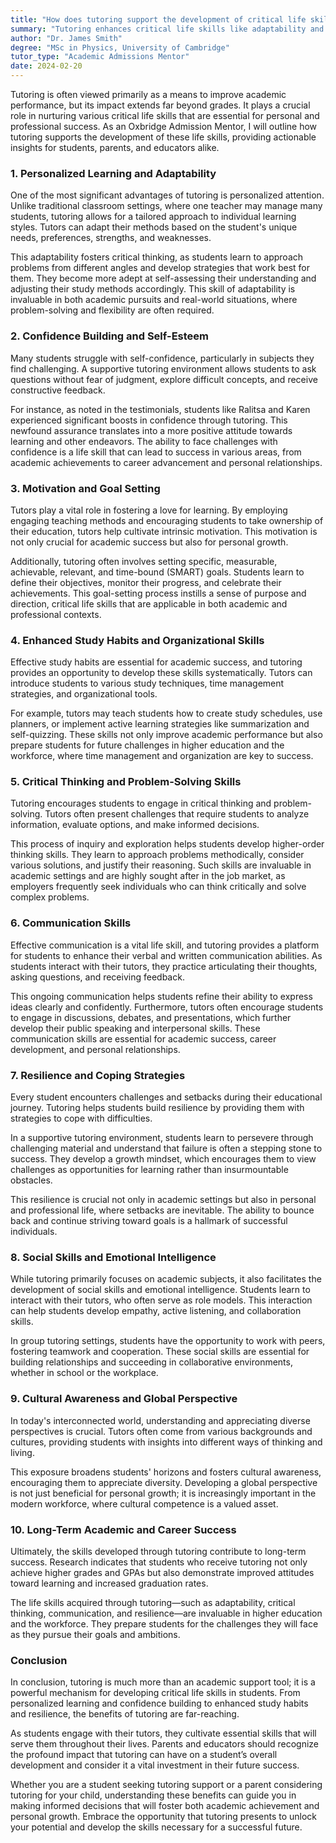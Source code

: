```yaml
---
title: "How does tutoring support the development of critical life skills in students?"
summary: "Tutoring enhances critical life skills like adaptability and personalized learning, supporting students' personal and professional success beyond academics."
author: "Dr. James Smith"
degree: "MSc in Physics, University of Cambridge"
tutor_type: "Academic Admissions Mentor"
date: 2024-02-20
---
```


Tutoring is often viewed primarily as a means to improve academic performance, but its impact extends far beyond grades. It plays a crucial role in nurturing various critical life skills that are essential for personal and professional success. As an Oxbridge Admission Mentor, I will outline how tutoring supports the development of these life skills, providing actionable insights for students, parents, and educators alike.

### 1. **Personalized Learning and Adaptability**

One of the most significant advantages of tutoring is personalized attention. Unlike traditional classroom settings, where one teacher may manage many students, tutoring allows for a tailored approach to individual learning styles. Tutors can adapt their methods based on the student's unique needs, preferences, strengths, and weaknesses. 

This adaptability fosters critical thinking, as students learn to approach problems from different angles and develop strategies that work best for them. They become more adept at self-assessing their understanding and adjusting their study methods accordingly. This skill of adaptability is invaluable in both academic pursuits and real-world situations, where problem-solving and flexibility are often required.

### 2. **Confidence Building and Self-Esteem**

Many students struggle with self-confidence, particularly in subjects they find challenging. A supportive tutoring environment allows students to ask questions without fear of judgment, explore difficult concepts, and receive constructive feedback. 

For instance, as noted in the testimonials, students like Ralitsa and Karen experienced significant boosts in confidence through tutoring. This newfound assurance translates into a more positive attitude towards learning and other endeavors. The ability to face challenges with confidence is a life skill that can lead to success in various areas, from academic achievements to career advancement and personal relationships.

### 3. **Motivation and Goal Setting**

Tutors play a vital role in fostering a love for learning. By employing engaging teaching methods and encouraging students to take ownership of their education, tutors help cultivate intrinsic motivation. This motivation is not only crucial for academic success but also for personal growth.

Additionally, tutoring often involves setting specific, measurable, achievable, relevant, and time-bound (SMART) goals. Students learn to define their objectives, monitor their progress, and celebrate their achievements. This goal-setting process instills a sense of purpose and direction, critical life skills that are applicable in both academic and professional contexts.

### 4. **Enhanced Study Habits and Organizational Skills**

Effective study habits are essential for academic success, and tutoring provides an opportunity to develop these skills systematically. Tutors can introduce students to various study techniques, time management strategies, and organizational tools. 

For example, tutors may teach students how to create study schedules, use planners, or implement active learning strategies like summarization and self-quizzing. These skills not only improve academic performance but also prepare students for future challenges in higher education and the workforce, where time management and organization are key to success.

### 5. **Critical Thinking and Problem-Solving Skills**

Tutoring encourages students to engage in critical thinking and problem-solving. Tutors often present challenges that require students to analyze information, evaluate options, and make informed decisions. 

This process of inquiry and exploration helps students develop higher-order thinking skills. They learn to approach problems methodically, consider various solutions, and justify their reasoning. Such skills are invaluable in academic settings and are highly sought after in the job market, as employers frequently seek individuals who can think critically and solve complex problems.

### 6. **Communication Skills**

Effective communication is a vital life skill, and tutoring provides a platform for students to enhance their verbal and written communication abilities. As students interact with their tutors, they practice articulating their thoughts, asking questions, and receiving feedback.

This ongoing communication helps students refine their ability to express ideas clearly and confidently. Furthermore, tutors often encourage students to engage in discussions, debates, and presentations, which further develop their public speaking and interpersonal skills. These communication skills are essential for academic success, career development, and personal relationships.

### 7. **Resilience and Coping Strategies**

Every student encounters challenges and setbacks during their educational journey. Tutoring helps students build resilience by providing them with strategies to cope with difficulties. 

In a supportive tutoring environment, students learn to persevere through challenging material and understand that failure is often a stepping stone to success. They develop a growth mindset, which encourages them to view challenges as opportunities for learning rather than insurmountable obstacles. 

This resilience is crucial not only in academic settings but also in personal and professional life, where setbacks are inevitable. The ability to bounce back and continue striving toward goals is a hallmark of successful individuals.

### 8. **Social Skills and Emotional Intelligence**

While tutoring primarily focuses on academic subjects, it also facilitates the development of social skills and emotional intelligence. Students learn to interact with their tutors, who often serve as role models. This interaction can help students develop empathy, active listening, and collaboration skills.

In group tutoring settings, students have the opportunity to work with peers, fostering teamwork and cooperation. These social skills are essential for building relationships and succeeding in collaborative environments, whether in school or the workplace.

### 9. **Cultural Awareness and Global Perspective**

In today's interconnected world, understanding and appreciating diverse perspectives is crucial. Tutors often come from various backgrounds and cultures, providing students with insights into different ways of thinking and living. 

This exposure broadens students' horizons and fosters cultural awareness, encouraging them to appreciate diversity. Developing a global perspective is not just beneficial for personal growth; it is increasingly important in the modern workforce, where cultural competence is a valued asset.

### 10. **Long-Term Academic and Career Success**

Ultimately, the skills developed through tutoring contribute to long-term success. Research indicates that students who receive tutoring not only achieve higher grades and GPAs but also demonstrate improved attitudes toward learning and increased graduation rates. 

The life skills acquired through tutoring—such as adaptability, critical thinking, communication, and resilience—are invaluable in higher education and the workforce. They prepare students for the challenges they will face as they pursue their goals and ambitions.

### Conclusion

In conclusion, tutoring is much more than an academic support tool; it is a powerful mechanism for developing critical life skills in students. From personalized learning and confidence building to enhanced study habits and resilience, the benefits of tutoring are far-reaching. 

As students engage with their tutors, they cultivate essential skills that will serve them throughout their lives. Parents and educators should recognize the profound impact that tutoring can have on a student’s overall development and consider it a vital investment in their future success. 

Whether you are a student seeking tutoring support or a parent considering tutoring for your child, understanding these benefits can guide you in making informed decisions that will foster both academic achievement and personal growth. Embrace the opportunity that tutoring presents to unlock your potential and develop the skills necessary for a successful future.
    